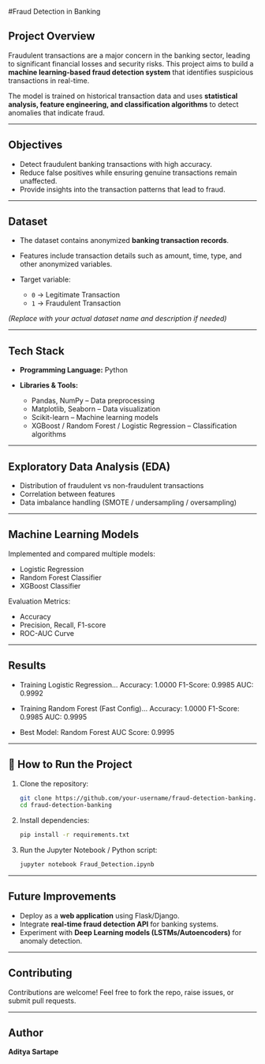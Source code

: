 #Fraud Detection in Banking

##  Project Overview

Fraudulent transactions are a major concern in the banking sector, leading to significant financial losses and security risks. This project aims to build a **machine learning-based fraud detection system** that identifies suspicious transactions in real-time.

The model is trained on historical transaction data and uses **statistical analysis, feature engineering, and classification algorithms** to detect anomalies that indicate fraud.

---

##  Objectives

* Detect fraudulent banking transactions with high accuracy.
* Reduce false positives while ensuring genuine transactions remain unaffected.
* Provide insights into the transaction patterns that lead to fraud.

---

##  Dataset

* The dataset contains anonymized **banking transaction records**.
* Features include transaction details such as amount, time, type, and other anonymized variables.
* Target variable:

  * `0` → Legitimate Transaction
  * `1` → Fraudulent Transaction

*(Replace with your actual dataset name and description if needed)*

---

##  Tech Stack

* **Programming Language:** Python
* **Libraries & Tools:**

  * Pandas, NumPy – Data preprocessing
  * Matplotlib, Seaborn – Data visualization
  * Scikit-learn – Machine learning models
  * XGBoost / Random Forest / Logistic Regression – Classification algorithms

---

##  Exploratory Data Analysis (EDA)

* Distribution of fraudulent vs non-fraudulent transactions
* Correlation between features
* Data imbalance handling (SMOTE / undersampling / oversampling)

---

##  Machine Learning Models

Implemented and compared multiple models:

* Logistic Regression
* Random Forest Classifier
* XGBoost Classifier

Evaluation Metrics:

* Accuracy
* Precision, Recall, F1-score
* ROC-AUC Curve

---

## Results

* Training Logistic Regression...
   Accuracy: 1.0000
   F1-Score: 0.9985
   AUC: 0.9992

 * Training Random Forest (Fast Config)...
   Accuracy: 1.0000
   F1-Score: 0.9985
   AUC: 0.9995

 * Best Model: Random Forest
   AUC Score: 0.9995

---

## 🚀 How to Run the Project

1. Clone the repository:

   ```bash
   git clone https://github.com/your-username/fraud-detection-banking.git
   cd fraud-detection-banking
   ```
2. Install dependencies:

   ```bash
   pip install -r requirements.txt
   ```
3. Run the Jupyter Notebook / Python script:

   ```bash
   jupyter notebook Fraud_Detection.ipynb
   ```

---

##  Future Improvements

* Deploy as a **web application** using Flask/Django.
* Integrate **real-time fraud detection API** for banking systems.
* Experiment with **Deep Learning models (LSTMs/Autoencoders)** for anomaly detection.

---

##  Contributing

Contributions are welcome! Feel free to fork the repo, raise issues, or submit pull requests.

---

## Author

 **Aditya Sartape**

